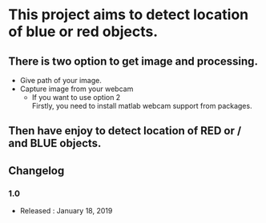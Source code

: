 # This project aims to detect location of blue or red objects.

## There is two option to get image and processing.
- Give path of your image.
- Capture image from your webcam
  - If you want to use option 2 <br />
    Firstly, you need to install matlab webcam support from packages. <br />

## Then have enjoy to detect location of RED or / and BLUE objects.

## Changelog

### 1.0
* Released : January 18, 2019	
